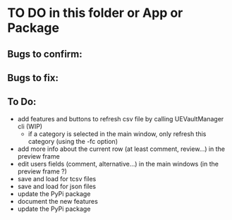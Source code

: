 # TO DO in this folder or App or Package

## Bugs to confirm:

## Bugs to fix:

## To Do:

- add features and buttons to refresh csv file by calling UEVaultManager cli (WIP)
  - if a category is selected in the main window, only refresh this category (using the -fc option)
- add more info about the current row (at least comment, review...) in the preview frame
- edit users fields (comment, alternative...) in the main windows (in the preview frame ?)
- save and load for tcsv files
- save and load for json files
- update the PyPi package
- document the new features
- update the PyPi package
